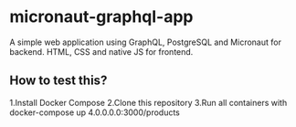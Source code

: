 # micronaut-graphql-app

A simple web application using GraphQL, PostgreSQL and Micronaut for backend. HTML, CSS and native JS for frontend.

## How to test this?

1.Install Docker Compose
2.Clone this repository
3.Run all containers with docker-compose up
4.0.0.0.0:3000/products

